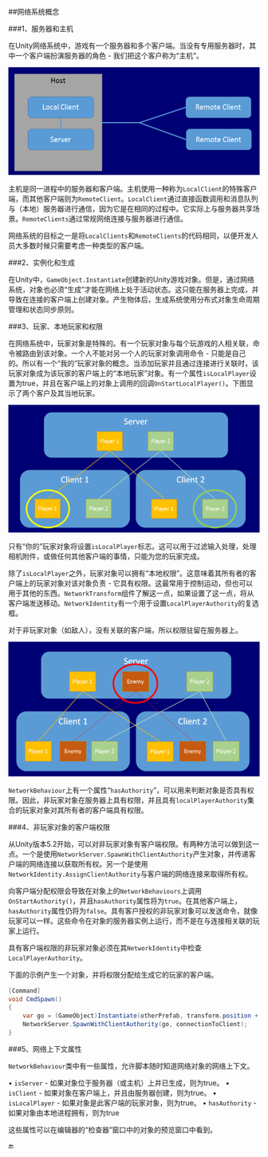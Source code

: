 ##网络系统概念

###1、服务器和主机

在Unity网络系统中，游戏有一个服务器和多个客户端。当没有专用服务器时，其中一个客户端扮演服务器的角色 - 我们把这个客户称为“主机”。

![](/assets/NetworkHost.png)

主机是同一进程中的服务器和客户端。主机使用一种称为`LocalClient`的特殊客户端，而其他客户端则为`RemoteClient`。`LocalClient`通过直接函数调用和消息队列与（本地）服务器进行通信，因为它是在相同的过程中。它实际上与服务器共享场景。`RemoteClients`通过常规网络连接与服务器进行通信。


网络系统的目标之一是将`LocalClients`和`RemoteClients`的代码相同，以便开发人员大多数时候只需要考虑一种类型的客户端。



###2、实例化和生成

在Unity中，`GameObject.Instantiate`创建新的Unity游戏对象。但是，通过网络系统，对象也必须“生成”才能在网络上处于活动状态。这只能在服务器上完成，并导致在连接的客户端上创建对象。产生物体后，生成系统使用分布式对象生命周期管理和状态同步原则。

###3、玩家、本地玩家和权限

在网络系统中，玩家对象是特殊的。有一个玩家对象与每个玩游戏的人相关联，命令被路由到该对象。一个人不能对另一个人的玩家对象调用命令 - 只能是自己的。所以有一个“我的”玩家对象的概念。当添加玩家并且通过连接进行关联时，该玩家对象成为该玩家的客户端上的“本地玩家”对象。有一个属性`isLocalPlayer`设置为true，并且在客户端上的对象上调用的回调`OnStartLocalPlayer()`。下图显示了两个客户及其当地玩家。

![](/assets/NetworkLocalPlayers.png)

只有“你的”玩家对象将设置`isLocalPlayer`标志。这可以用于过滤输入处理，处理相机附件，或做任何其他客户端的事情，只能为您的玩家完成。

除了`isLocalPlayer`之外，玩家对象可以拥有“本地权限”。这意味着其所有者的客户端上的玩家对象对该对象负责 - 它具有权限。这最常用于控制运动，但也可以用于其他的东西。`NetworkTransform`组件了解这一点，如果设置了这一点，将从客户端发送移动。`NetworkIdentity`有一个用于设置`LocalPlayerAuthority`的复选框。

对于非玩家对象（如敌人），没有关联的客户端，所以权限驻留在服务器上。

![](/assets/NetworkAuthority.png)


`NetworkBehaviour`上有一个属性“`hasAuthority`”，可以用来判断对象是否具有权限。因此，非玩家对象在服务器上具有权限，并且具有`localPlayerAuthority`集合的玩家对象对其所有者的客户端具有权限。


###4、非玩家对象的客户端权限

从Unity版本5.2开始，可以对非玩家对象有客户端权限。有两种方法可以做到这一点。一个是使用`NetworkServer.SpawnWithClientAuthority`产生对象，并传递客户端的网络连接以获取所有权。另一个是使用`NetworkIdentity.AssignClientAuthority`与客户端的网络连接来取得所有权。

向客户端分配权限会导致在对象上的`NetworkBehaviours`上调用`OnStartAuthority()`，并且`hasAuthority`属性将为`true`。在其他客户端上，`hasAuthority`属性仍将为`false`。具有客户授权的非玩家对象可以发送命令，就像玩家可以一样。这些命令在对象的服务器实例上运行，而不是在与连接相关联的玩家上运行。

具有客户端权限的非玩家对象必须在其`NetworkIdentity`中检查`LocalPlayerAuthority`。

下面的示例产生一个对象，并将权限分配给生成它的玩家的客户端。

```csharp
[Command]
void CmdSpawn()
{
    var go = (GameObject)Instantiate(otherPrefab, transform.position + new Vector3(0,1,0), Quaternion.identity);
    NetworkServer.SpawnWithClientAuthority(go, connectionToClient);
}
```


###5、网络上下文属性

`NetworkBehaviour`类中有一些属性，允许脚本随时知道网络对象的网络上下文。

• `isServer` - 如果对象位于服务器（或主机）上并已生成，则为true。
• `isClient` - 如果对象在客户端上，并且由服务器创建，则为true。
• `isLocalPlayer` - 如果对象是此客户端的玩家对象，则为true。
• `hasAuthority` - 如果对象由本地进程拥有，则为true

这些属性可以在编辑器的“检查器”窗口中的对象的预览窗口中看到。



🔚






